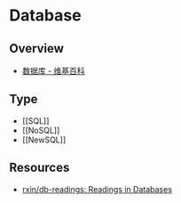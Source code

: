 # Database

## Overview

- [数据库 - 维基百科](https://zh.wikipedia.org/wiki/%E6%95%B0%E6%8D%AE%E5%BA%93)

## Type

- [[SQL]]
- [[NoSQL]]
- [[NewSQL]]

## Resources

- [rxin/db-readings: Readings in Databases](https://github.com/rxin/db-readings)
